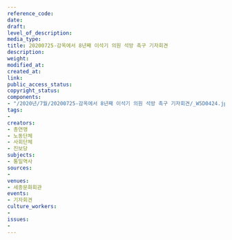 ```yaml
---
reference_code: 
date: 
draft: 
level_of_description: 
media_type: 
title: 20200725-감옥에서 8년째 이석기 의원 석방 촉구 기자회견
description: 
weight: 
modified_at: 
created_at: 
link: 
public_access_status: 
copyright_status: 
components:
- "/2020년/7월/20200725-감옥에서 8년째 이석기 의원 석방 촉구 기자회견/_W5D0424.jpg"
tags:
- 
creators:
- 총연맹
- 노동단체
- 사회단체
- 진보당
subjects:
- 통일역사
sources:
- 
venues:
- 세종문화회관
events:
- 기자회견
culture_workers:
- 
issues:
- 
---
```

